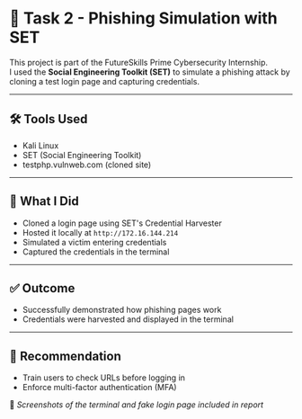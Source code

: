 # 🚨 Task 2 - Phishing Simulation with SET

This project is part of the FutureSkills Prime Cybersecurity Internship.  
I used the **Social Engineering Toolkit (SET)** to simulate a phishing attack by cloning a test login page and capturing credentials.

---

## 🛠 Tools Used
- Kali Linux
- SET (Social Engineering Toolkit)
- testphp.vulnweb.com (cloned site)

---

## 🧪 What I Did
- Cloned a login page using SET's Credential Harvester
- Hosted it locally at `http://172.16.144.214`
- Simulated a victim entering credentials
- Captured the credentials in the terminal

---

## ✅ Outcome
- Successfully demonstrated how phishing pages work
- Credentials were harvested and displayed in the terminal

---

## 🔐 Recommendation
- Train users to check URLs before logging in
- Enforce multi-factor authentication (MFA)

📸 *Screenshots of the terminal and fake login page included in report*

